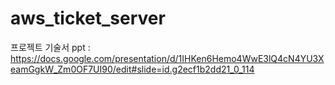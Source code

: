 # aws_ticket_server
 
프로젝트 기술서 ppt :  https://docs.google.com/presentation/d/1IHKen6Hemo4WwE3lQ4cN4YU3XeamGgkW_Zm0OF7UI90/edit#slide=id.g2ecf1b2dd21_0_114
